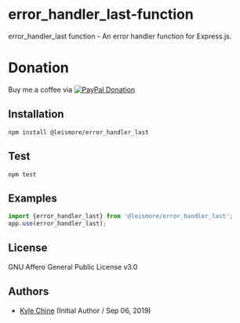 # error_handler_last-function

error_handler_last function - An error handler function for Express.js.

# Donation

Buy me a coffee via [![PayPal Donation](https://www.paypalobjects.com/en_AU/i/btn/btn_donateCC_LG.gif)](https://www.paypal.com/cgi-bin/webscr?cmd=_donations&business=SPPJPYRY4D6WC&item_name=Give+people+an+option+to+support+my+open+source+software.&currency_code=AUD&source=url)

## Installation

`npm install @leismore/error_handler_last`

## Test

`npm test`

## Examples

```TypeScript
import {error_handler_last} from '@leismore/error_handler_last';
app.use(error_handler_last);
```

## License

GNU Affero General Public License v3.0

## Authors

* [Kyle Chine](https://www.kylechine.name) (Initial Author / Sep 06, 2019)
